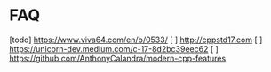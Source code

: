 # FAQ

[todo] https://www.viva64.com/en/b/0533/
[ ] http://cppstd17.com
[ ] https://unicorn-dev.medium.com/c-17-8d2bc39eec62
[ ] https://github.com/AnthonyCalandra/modern-cpp-features
